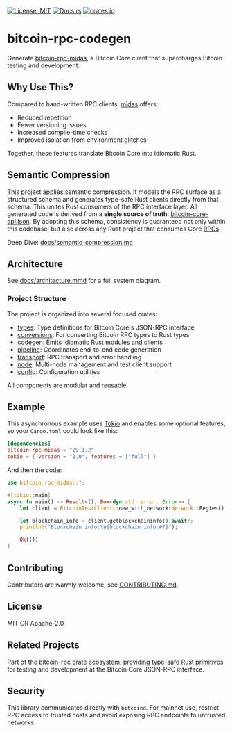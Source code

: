 [![License: MIT](https://img.shields.io/badge/license-MIT-blue)](LICENSE)
[![Docs.rs](https://img.shields.io/docsrs/bitcoin-rpc-midas)](https://docs.rs/bitcoin-rpc-midas)
[![crates.io](https://img.shields.io/crates/v/bitcoin-rpc-midas)](https://crates.io/crates/bitcoin-rpc-midas)

# bitcoin-rpc-codegen

Generate [bitcoin-rpc-midas](https://github.com/nervana21/bitcoin-rpc-midas), a Bitcoin Core client that supercharges Bitcoin testing and development.

## Why Use This?

Compared to hand-written RPC clients, [midas](https://github.com/nervana21/bitcoin-rpc-midas) offers:

- Reduced repetition
- Fewer versioning issues
- Increased compile-time checks
- Improved isolation from environment glitches

Together, these features translate Bitcoin Core into idiomatic Rust.

## Semantic Compression

This project applies semantic compression. It models the RPC surface as a structured schema and generates type-safe Rust clients directly from that schema. This unites Rust consumers of the RPC interface layer. All generated code is derived from a **single source of truth**: [bitcoin-core-api.json](bitcoin-core-api.json). By adopting this schema, consistency is guaranteed not only within this codebase, but also across any Rust project that consumes Core [RPCs](https://github.com/nervana21/bitcoin/tree/2025-07-schema-generation).

Deep Dive: [docs/semantic-compression.md](docs/semantic-compression.md)

## Architecture

See [docs/architecture.mmd](docs/architecture.mmd) for a full system diagram.

### Project Structure

The project is organized into several focused crates:

- [types](https://crates.io/crates/bitcoin-rpc-types): Type definitions for Bitcoin Core's JSON-RPC interface
- [conversions](https://crates.io/crates/bitcoin-rpc-conversions): For converting Bitcoin RPC types to Rust types
- [codegen](./codegen/): Emits idiomatic Rust modules and clients
- [pipeline](./pipeline/): Coordinates end-to-end code generation
- [transport](./transport/): RPC transport and error handling
- [node](./node/): Multi-node management and test client support
- [config](./config/): Configuration utilities

All components are modular and reusable.

## Example

This asynchronous example uses [Tokio](https://tokio.rs) and enables some
optional features, so your `Cargo.toml` could look like this:

```toml
[dependencies]
bitcoin-rpc-midas = "29.1.2"
tokio = { version = "1.0", features = ["full"] }
```

And then the code:

```rust
use bitcoin_rpc_midas::*;

#[tokio::main]
async fn main() -> Result<(), Box<dyn std::error::Error>> {
    let client = BitcoinTestClient::new_with_network(Network::Regtest).await?;

    let blockchain_info = client.getblockchaininfo().await?;
    println!("Blockchain info:\n{blockchain_info:#?}");

    Ok(())
}
```

## Contributing

Contributors are warmly welcome, see [CONTRIBUTING.md](CONTRIBUTING.md).

## License

MIT OR Apache-2.0

## Related Projects

Part of the bitcoin-rpc crate ecosystem, providing type-safe Rust primitives for testing and development at the Bitcoin Core JSON-RPC interface.

## Security

This library communicates directly with `bitcoind`. For mainnet use, restrict RPC access to trusted hosts and avoid exposing RPC endpoints to untrusted networks.


